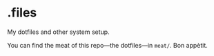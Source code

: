 # .files
My dotfiles and other system setup.

You can find the meat of this repo&mdash;the dotfiles&mdash;in `meat/`. Bon appètit.
